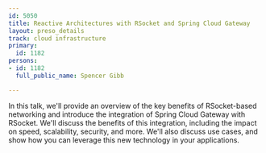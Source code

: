 ```yaml
---
id: 5050
title: Reactive Architectures with RSocket and Spring Cloud Gateway
layout: preso_details
track: cloud infrastructure
primary:
  id: 1182
persons:
- id: 1182
  full_public_name: Spencer Gibb

---
```

In this talk, we'll provide an overview of the key benefits of RSocket-based networking and introduce the integration of Spring Cloud Gateway with RSocket. We'll discuss the benefits of this integration, including the impact on speed, scalability, security, and more. We'll also discuss use cases, and show how you can leverage this new technology in your applications.